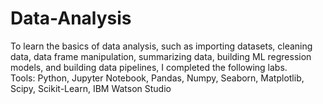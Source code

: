 # Data-Analysis

To learn the basics of data analysis, such as importing datasets, cleaning data, data frame manipulation, summarizing data, building ML regression models, and building data pipelines, I completed the following labs.                              
Tools: Python, Jupyter Notebook, Pandas, Numpy, Seaborn, Matplotlib, Scipy, Scikit-Learn, IBM Watson Studio
